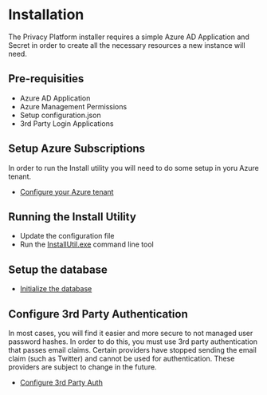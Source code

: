 # Installation

The Privacy Platform installer requires a simple Azure AD Application and Secret in order to create all the necessary resources a new instance will need.

## Pre-requisities

-   Azure AD Application
-   Azure Management Permissions
-   Setup configuration.json
-   3rd Party Login Applications

## Setup Azure Subscriptions

In order to run the Install utility you will need to do some setup in yoru Azure tenant. 

-   [Configure your Azure tenant](AzureSetup.md)

## Running the Install Utility

-   Update the configuration file
-   Run the [InstallUtil.exe](InstallUtil.md) command line tool

## Setup the database

- [Initialize the database](Database.md)

## Configure 3rd Party Authentication

In most cases, you will find it easier and more secure to not managed user password hashes.  In order to do this, you must use 3rd party authentication that passes email claims.  Certain providers have stopped sending the email claim (such as Twitter) and cannot be used for authentication.  These providers are subject to change in the future.

- [Configure 3rd Party Auth](Authentication.md)